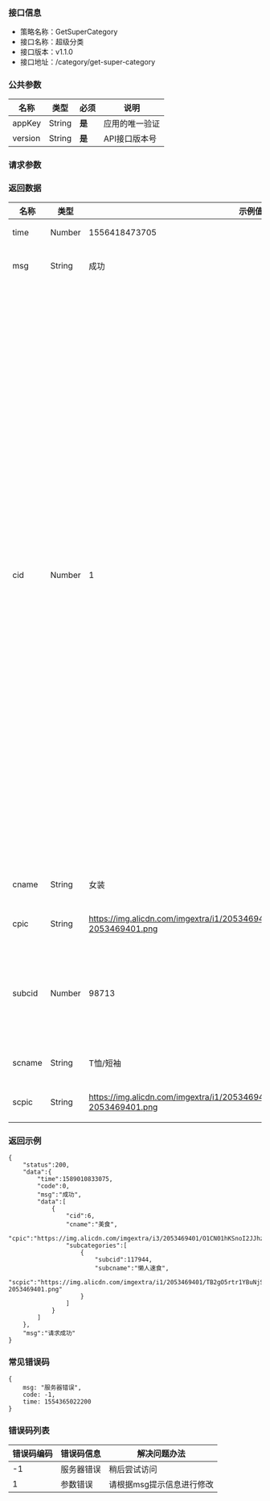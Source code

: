### 接口信息
- 策略名称：GetSuperCategory
- 接口名称：超级分类
- 接口版本：v1.1.0
- 接口地址：/category/get-super-category

### 公共参数
|名称|类型|必须|说明|
| ------------ | ------------ | ------------ | ------------ |
|appKey|String|**是**|应用的唯一验证|
|version|String|**是**|API接口版本号|

### 请求参数


### 返回数据
|名称|类型|示例值|说明|
| ------------ | ------------ | ------------ | ------------ |
|time|Number|1556418473705|时间戳|
|msg|String|成功|返回状态描述|
|cid|Number|1|一级分类ID，1 -女装，2 -母婴，3 -美妆，4 -居家日用，5 -鞋品，6 -美食，7 -文娱车品，8 -数码家电，9 -男装，10 -内衣，11 -箱包，12 -配饰，13 -户外运动，14 -家装家纺|
|cname|String|女装|一级分类名称|
|cpic|String|https://img.alicdn.com/imgextra/i1/2053469401/TB2oX82HL9TBuNjy0FcXXbeiFXa-2053469401.png|一级分类图标|
|subcid|Number|98713|二级分类Id，根据实际返回id为准|
|scname|String|T恤/短袖|二级分类名称|
|scpic|String|https://img.alicdn.com/imgextra/i1/2053469401/TB2oX82HL9TBuNjy0FcXXbeiFXa-2053469401.png|二级分类图标|

### 返回示例
```
{
    "status":200,
    "data":{
        "time":1589010833075,
        "code":0,
        "msg":"成功",
        "data":[
            {
                "cid":6,
                "cname":"美食",
                "cpic":"https://img.alicdn.com/imgextra/i3/2053469401/O1CN01hKSnoI2JJhz2bCgzy_!!2053469401.png",
                "subcategories":[
                    {
                        "subcid":117944,
                        "subcname":"懒人速食",
                        "scpic":"https://img.alicdn.com/imgextra/i1/2053469401/TB2gO5rtr1YBuNjSszhXXcUsFXa-2053469401.png"
                    }
                ]
            }
        ]
    },
    "msg":"请求成功"
}
```

### 常见错误码
```
{
    msg: "服务器错误",
    code: -1,
    time: 1554365022200
}
```

### 错误码列表
|错误码编码|错误码信息|解决问题办法|
| ------------ | ------------ | ------------ |
|-1|服务器错误|稍后尝试访问|
|1|参数错误|请根据msg提示信息进行修改|